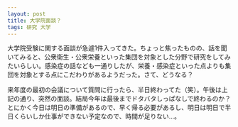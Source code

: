 ```yaml
---
layout: post
title: 大学院面談？
tags: 研究 大学
---
```


大学院受験に関する面談が急遽1件入ってきた。ちょっと焦ったものの、話を聞いてみると、公衆衛生・公衆栄養といった集団を対象とした分野で研究をしてみたいらしい。感染症の話なども一通りしたが、栄養・感染症といった点よりも集団を対象とする点にこだわりがあるようだった。さて、どうなる？

来年度の最初の会議について質問に行ったら、半日終わってた（笑）。午後は上記の通り、突然の面談。結局今年は最後までドタバタしっぱなしで終わるのか？とにかく今日は明日の準備があるので、早く帰る必要があるし、明日は明日で半日くらいしか仕事ができない予定なので、時間が足りない…。
